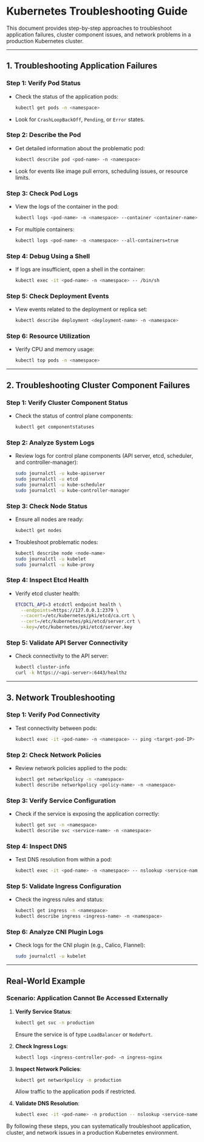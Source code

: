 # Kubernetes Troubleshooting Guide

This document provides step-by-step approaches to troubleshoot application failures, cluster component issues, and network problems in a production Kubernetes cluster.

---

## 1. Troubleshooting Application Failures

### Step 1: Verify Pod Status
- Check the status of the application pods:
  ```bash
  kubectl get pods -n <namespace>
  ```
- Look for `CrashLoopBackOff`, `Pending`, or `Error` states.

### Step 2: Describe the Pod
- Get detailed information about the problematic pod:
  ```bash
  kubectl describe pod <pod-name> -n <namespace>
  ```
- Look for events like image pull errors, scheduling issues, or resource limits.

### Step 3: Check Pod Logs
- View the logs of the container in the pod:
  ```bash
  kubectl logs <pod-name> -n <namespace> --container <container-name>
  ```
- For multiple containers:
  ```bash
  kubectl logs <pod-name> -n <namespace> --all-containers=true
  ```

### Step 4: Debug Using a Shell
- If logs are insufficient, open a shell in the container:
  ```bash
  kubectl exec -it <pod-name> -n <namespace> -- /bin/sh
  ```

### Step 5: Check Deployment Events
- View events related to the deployment or replica set:
  ```bash
  kubectl describe deployment <deployment-name> -n <namespace>
  ```

### Step 6: Resource Utilization
- Verify CPU and memory usage:
  ```bash
  kubectl top pods -n <namespace>
  ```

---

## 2. Troubleshooting Cluster Component Failures

### Step 1: Verify Cluster Component Status
- Check the status of control plane components:
  ```bash
  kubectl get componentstatuses
  ```

### Step 2: Analyze System Logs
- Review logs for control plane components (API server, etcd, scheduler, and controller-manager):
  ```bash
  sudo journalctl -u kube-apiserver
  sudo journalctl -u etcd
  sudo journalctl -u kube-scheduler
  sudo journalctl -u kube-controller-manager
  ```

### Step 3: Check Node Status
- Ensure all nodes are ready:
  ```bash
  kubectl get nodes
  ```
- Troubleshoot problematic nodes:
  ```bash
  kubectl describe node <node-name>
  sudo journalctl -u kubelet
  sudo journalctl -u kube-proxy
  ```

### Step 4: Inspect Etcd Health
- Verify etcd cluster health:
  ```bash
  ETCDCTL_API=3 etcdctl endpoint health \
    --endpoints=https://127.0.0.1:2379 \
    --cacert=/etc/kubernetes/pki/etcd/ca.crt \
    --cert=/etc/kubernetes/pki/etcd/server.crt \
    --key=/etc/kubernetes/pki/etcd/server.key
  ```

### Step 5: Validate API Server Connectivity
- Check connectivity to the API server:
  ```bash
  kubectl cluster-info
  curl -k https://<api-server>:6443/healthz
  ```

---

## 3. Network Troubleshooting

### Step 1: Verify Pod Connectivity
- Test connectivity between pods:
  ```bash
  kubectl exec -it <pod-name> -n <namespace> -- ping <target-pod-IP>
  ```

### Step 2: Check Network Policies
- Review network policies applied to the pods:
  ```bash
  kubectl get networkpolicy -n <namespace>
  kubectl describe networkpolicy <policy-name> -n <namespace>
  ```

### Step 3: Verify Service Configuration
- Check if the service is exposing the application correctly:
  ```bash
  kubectl get svc -n <namespace>
  kubectl describe svc <service-name> -n <namespace>
  ```

### Step 4: Inspect DNS
- Test DNS resolution from within a pod:
  ```bash
  kubectl exec -it <pod-name> -n <namespace> -- nslookup <service-name>
  ```

### Step 5: Validate Ingress Configuration
- Check the ingress rules and status:
  ```bash
  kubectl get ingress -n <namespace>
  kubectl describe ingress <ingress-name> -n <namespace>
  ```

### Step 6: Analyze CNI Plugin Logs
- Check logs for the CNI plugin (e.g., Calico, Flannel):
  ```bash
  sudo journalctl -u kubelet
  ```

---

## Real-World Example
### Scenario: Application Cannot Be Accessed Externally
1. **Verify Service Status**:
   ```bash
   kubectl get svc -n production
   ```
   Ensure the service is of type `LoadBalancer` or `NodePort`.

2. **Check Ingress Logs**:
   ```bash
   kubectl logs <ingress-controller-pod> -n ingress-nginx
   ```

3. **Inspect Network Policies**:
   ```bash
   kubectl get networkpolicy -n production
   ```
   Allow traffic to the application pods if restricted.

4. **Validate DNS Resolution**:
   ```bash
   kubectl exec -it <pod-name> -n production -- nslookup <service-name>
   ```

By following these steps, you can systematically troubleshoot application, cluster, and network issues in a production Kubernetes environment.
